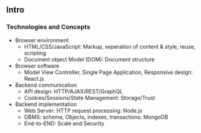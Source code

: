 ## Intro

### Technologies and Concepts
- Browser environment
  - HTML/CSS/JavaScript: Markup, seperation of content & style, reuse, scripting
  - Document object Model (DOM): Document structure
- Browser software
  - Model View Controller, Single Page Application, Responsive design: React.js
- Backend communication
  - API design: HTTP/AJAX/REST/GraphQL
  - Cookies/Sessions/State Management: Storage/Trust
- Backend implementation
  - Web Server: HTTP request processing: Node.js
  - DBMS: schema, Objects, indexes, transactions: MongoDB
  - End-to-END: Scale and Security